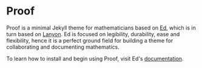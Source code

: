 Proof
=====

Proof is a minimal Jekyll theme for mathematicians based on [Ed](https://minicomp.github.io/ed/), which is in turn based on [Lanyon](http://lanyon.getpoole.com/). Ed is focused on legibility, durability, ease and flexibility, hence it is a perfect ground field for building a theme for collaborating and documenting mathematics.

To learn how to install and begin using Proof, visit Ed's [documentation](http://minicomp.github.io/ed/documentation).
